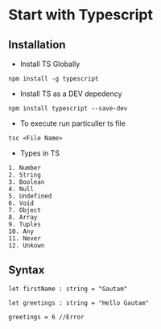 # Start with Typescript

## Installation

- Install TS Globally

```
npm install -g typescript
```

- Install TS as a DEV depedency

```
npm install typescript --save-dev
```

- To execute run particuller ts file

```
tsc <File Name>
```

- Types in TS

```
1. Number
2. String
3. Boolean
4. Null
5. Undefined
6. Void
7. Object
8. Array
9. Tuples
10. Any
11. Never
12. Unkown
```

## Syntax

```
let firstName : string = "Gautam"
```

```
let greetings : string = "Hello Gautam"

greetings = 6 //Error
```
